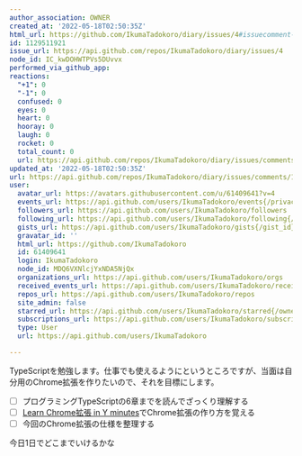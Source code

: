 ```yaml
---
author_association: OWNER
created_at: '2022-05-18T02:50:35Z'
html_url: https://github.com/IkumaTadokoro/diary/issues/4#issuecomment-1129511921
id: 1129511921
issue_url: https://api.github.com/repos/IkumaTadokoro/diary/issues/4
node_id: IC_kwDOHWTPVs5DUvvx
performed_via_github_app: 
reactions:
  "+1": 0
  "-1": 0
  confused: 0
  eyes: 0
  heart: 0
  hooray: 0
  laugh: 0
  rocket: 0
  total_count: 0
  url: https://api.github.com/repos/IkumaTadokoro/diary/issues/comments/1129511921/reactions
updated_at: '2022-05-18T02:50:35Z'
url: https://api.github.com/repos/IkumaTadokoro/diary/issues/comments/1129511921
user:
  avatar_url: https://avatars.githubusercontent.com/u/61409641?v=4
  events_url: https://api.github.com/users/IkumaTadokoro/events{/privacy}
  followers_url: https://api.github.com/users/IkumaTadokoro/followers
  following_url: https://api.github.com/users/IkumaTadokoro/following{/other_user}
  gists_url: https://api.github.com/users/IkumaTadokoro/gists{/gist_id}
  gravatar_id: ''
  html_url: https://github.com/IkumaTadokoro
  id: 61409641
  login: IkumaTadokoro
  node_id: MDQ6VXNlcjYxNDA5NjQx
  organizations_url: https://api.github.com/users/IkumaTadokoro/orgs
  received_events_url: https://api.github.com/users/IkumaTadokoro/received_events
  repos_url: https://api.github.com/users/IkumaTadokoro/repos
  site_admin: false
  starred_url: https://api.github.com/users/IkumaTadokoro/starred{/owner}{/repo}
  subscriptions_url: https://api.github.com/users/IkumaTadokoro/subscriptions
  type: User
  url: https://api.github.com/users/IkumaTadokoro

---
```

TypeScriptを勉強します。仕事でも使えるようにというところですが、当面は自分用のChrome拡張を作りたいので、それを目標にします。

- [ ] プログラミングTypeScriptの6章までを読んでざっくり理解する
- [ ] [Learn Chrome拡張 in Y minutes](https://r7kamura.com/articles/2022-05-18-learn-chrome-extention-in-y-minutes)でChrome拡張の作り方を覚える
- [ ] 今回のChrome拡張の仕様を整理する

今日1日でどこまでいけるかな

